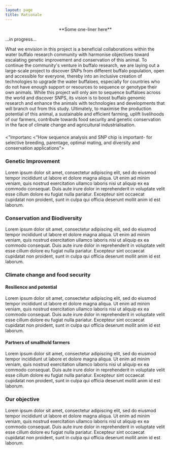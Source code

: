 ```yaml
---
layout: page
title: Rationale
---
```

<p align="center">
**Some one-liner here**
</p>

...in progress...

What we envision in this project is a beneficial collaborations within the water buffalo research community with harmonise objectives toward escalating genetic improvement and conservation of this animal. To continue the community's venture in buffalo research, we are laying out a large-scale project to discover SNPs from different buffalo population, open and accessible for everyone, thereby into an inclusive creation of technologies to upgrade the water buffaloes, especially for countries who do not have enough support or resources to sequence or genotype their own animals. While this project will only aim to sequence buffaloes across the world and discover SNPS, its vision is to boost buffalo genomic research and enhance the animals with technologies and developments that will branch out from this study. Ultimately, to maximise the production potential of this animal, a sustainable and efficient farming, uplift livelihoods of our farmers, contribute towards food security and genetic conservation in the face of climate change and agricultural industrialisation.

### 

<"Importanc
<"How sequence analysis and SNP chip is important- for selective breeding, parentage, optimal mating, and diversity and conservation applications">

### Genetic Improvement

Lorem ipsum dolor sit amet, consectetur adipiscing elit, sed do eiusmod tempor incididunt ut labore et dolore magna aliqua. Ut enim ad minim veniam, quis nostrud exercitation ullamco laboris nisi ut aliquip ex ea commodo consequat. Duis aute irure dolor in reprehenderit in voluptate velit esse cillum dolore eu fugiat nulla pariatur. Excepteur sint occaecat cupidatat non proident, sunt in culpa qui officia deserunt mollit anim id est laborum.

### Conservation and Biodiversity

Lorem ipsum dolor sit amet, consectetur adipiscing elit, sed do eiusmod tempor incididunt ut labore et dolore magna aliqua. Ut enim ad minim veniam, quis nostrud exercitation ullamco laboris nisi ut aliquip ex ea commodo consequat. Duis aute irure dolor in reprehenderit in voluptate velit esse cillum dolore eu fugiat nulla pariatur. Excepteur sint occaecat cupidatat non proident, sunt in culpa qui officia deserunt mollit anim id est laborum.

### Climate change and food security

#### Resilience and potential

Lorem ipsum dolor sit amet, consectetur adipiscing elit, sed do eiusmod tempor incididunt ut labore et dolore magna aliqua. Ut enim ad minim veniam, quis nostrud exercitation ullamco laboris nisi ut aliquip ex ea commodo consequat. Duis aute irure dolor in reprehenderit in voluptate velit esse cillum dolore eu fugiat nulla pariatur. Excepteur sint occaecat cupidatat non proident, sunt in culpa qui officia deserunt mollit anim id est laborum.

#### Partners of smallhold farmers

Lorem ipsum dolor sit amet, consectetur adipiscing elit, sed do eiusmod tempor incididunt ut labore et dolore magna aliqua. Ut enim ad minim veniam, quis nostrud exercitation ullamco laboris nisi ut aliquip ex ea commodo consequat. Duis aute irure dolor in reprehenderit in voluptate velit esse cillum dolore eu fugiat nulla pariatur. Excepteur sint occaecat cupidatat non proident, sunt in culpa qui officia deserunt mollit anim id est laborum.

### Our objective

Lorem ipsum dolor sit amet, consectetur adipiscing elit, sed do eiusmod tempor incididunt ut labore et dolore magna aliqua. Ut enim ad minim veniam, quis nostrud exercitation ullamco laboris nisi ut aliquip ex ea commodo consequat. Duis aute irure dolor in reprehenderit in voluptate velit esse cillum dolore eu fugiat nulla pariatur. Excepteur sint occaecat cupidatat non proident, sunt in culpa qui officia deserunt mollit anim id est laborum.